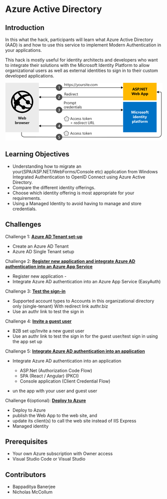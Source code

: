 # Azure Active Directory

## Introduction

In this what the hack, participants will learn what Azure Active Directory (AAD) is and how to use this service to implement Modern Authentication in your applications.

This hack is mostly useful for identity architects and developers who want to integrate their solutions with the Microsoft Identity Platform to allow organizational users as well as external identities to sign in to their custom developed applications.

![Azure AD Overview](./Images/aspnetwebapp-intro.svg)
## Learning Objectives

- Understanding how to migrate an your(SPA/ASP.NET/WebForms/Console etc) application from Windows Integrated Authentication to OpenID Connect using Azure Active Directory.
- Compare the different identity offerings.
- Choose which identity offering is most appropriate for your requirements.
- Using a Managed Identity to avoid having to manage and store credentials.


## Challenges


Challenge 1: **[Azure AD Tenant set-up](Student/00-tenant-setup.md)**

- Create an Azure AD Tenant
- Azure AD  Single Tenant setup

Challenge 2: **[Register new application and integrate Azure AD authentication into an Azure App Service](Student/01-register-app.md)**

- Register new application  -
- Integrate Azure AD authentication into an Azure App Service (EasyAuth)

Challenge 3: **[Test the sign-in](Student/02-test-sign-in)**

- Supported account types to Accounts in this organizational directory only (single-tenant) With redirect link authr.biz 
- Use an authr link to test the sign in

Challenge 4: **[Invite a guest user](Student/03-invite-guest.md)**

- B2B set up/Invite a new guest user
- Use an authr link to test the sign in  for the guest user/test sign in using the app set up

Challenge 5: **[Integrate Azure AD authentication into an application](Student/04-integrate-app.md)**

- Integrate Azure AD authentication into an application
    - ASP.Net (Authorization Code Flow)
    - SPA (React / Angular) (PKCI)  
    - Console application (Client Credential Flow)

- un the app with your user and guest user 

Challenge 6(optional): **[Deploy to Azure](Student/05-deploy-to-azure.md)**

- Deploy to Azure
- publish the Web App  to the web site, and
- update its client(s) to call the web site instead of IIS Express
- Managed identity


## Prerequisites

- Your own Azure subscription with Owner access
- Visual Studio Code or Visual Studio


## Contributors

- Bappaditya Banerjee
- Nicholas McCollum 
